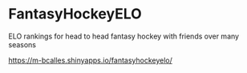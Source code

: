 # FantasyHockeyELO
ELO rankings for head to head fantasy hockey with friends over many seasons

https://m-bcalles.shinyapps.io/fantasyhockeyelo/
